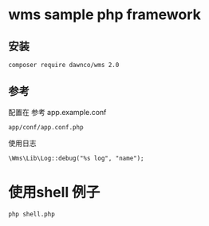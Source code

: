 # wms sample php framework

## 安装
```
composer require dawnco/wms 2.0
```

## 参考
配置在 参考  app.example.conf
```
app/conf/app.conf.php
```

使用日志
```
\Wms\Lib\Log::debug("%s log", "name");
```

# 使用shell 例子

```
php shell.php
```
